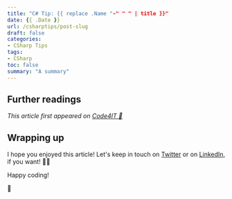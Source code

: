 ```yaml
---
title: "C# Tip: {{ replace .Name "-" " " | title }}"
date: {{ .Date }}
url: /csharptips/post-slug
draft: false
categories:
- CSharp Tips
tags: 
- CSharp
toc: false
summary: "A summary"
---
```


## Further readings

_This article first appeared on [Code4IT 🐧](https://www.code4it.dev/)_


## Wrapping up


I hope you enjoyed this article! Let's keep in touch on [Twitter](https://twitter.com/BelloneDavide) or on [LinkedIn](https://www.linkedin.com/in/BelloneDavide/), if you want! 🤜🤛

Happy coding!

🐧
